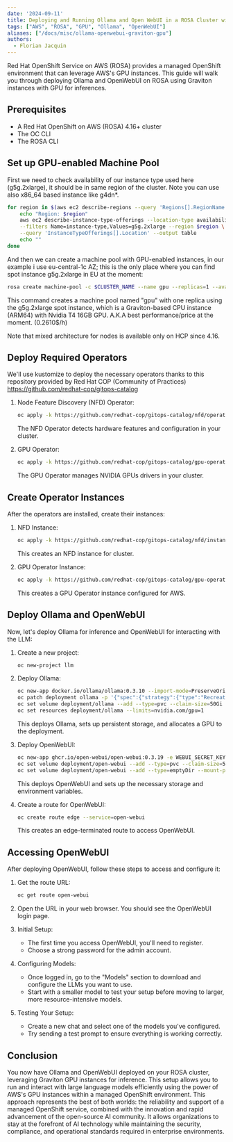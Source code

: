 ```yaml
---
date: '2024-09-11'
title: Deploying and Running Ollama and Open WebUI in a ROSA Cluster with GPUs
tags: ["AWS", "ROSA", "GPU", "Ollama", "OpenWebUI"]
aliases: ["/docs/misc/ollama-openwebui-graviton-gpu"]
authors:
  - Florian Jacquin
---
```


Red Hat OpenShift Service on AWS (ROSA) provides a managed OpenShift environment that can leverage AWS's GPU instances. This guide will walk you through deploying Ollama and OpenWebUI on ROSA using Graviton instances with GPU for inferences.

## Prerequisites

* A Red Hat OpenShift on AWS (ROSA) 4.16+ cluster
* The OC CLI
* The ROSA CLI

## Set up GPU-enabled Machine Pool

First we need to check availability of our instance type used here (g5g.2xlarge), it should be in same region of the cluster. Note you can use also x86_64 based instance like g4dn*.

```bash
for region in $(aws ec2 describe-regions --query 'Regions[].RegionName' --output text); do
    echo "Region: $region"
    aws ec2 describe-instance-type-offerings --location-type availability-zone \
    --filters Name=instance-type,Values=g5g.2xlarge --region $region \
    --query 'InstanceTypeOfferings[].Location' --output table
    echo ""
done
```

And then we can create a machine pool with GPU-enabled instances, in our example i use eu-central-1c AZ; this is the only place where you can find spot instance g5g.2xlarge in EU at the moment:

```bash
rosa create machine-pool -c $CLUSTER_NAME --name gpu --replicas=1 --availability-zone eu-central-1c --instance-type g5g.2xlarge --use-spot-instances
```

This command creates a machine pool named "gpu" with one replica using the g5g.2xlarge spot instance, which is a Graviton-based CPU instance (ARM64) with Nvidia T4 16GB GPU. A.K.A best performance/price at the moment. (0.2610$/h)

Note that mixed architecture for nodes is available only on HCP since 4.16.

## Deploy Required Operators

We'll use kustomize to deploy the necessary operators thanks to this repository provided by Red Hat COP (Community of Practices) https://github.com/redhat-cop/gitops-catalog

1. Node Feature Discovery (NFD) Operator:
   ```bash
   oc apply -k https://github.com/redhat-cop/gitops-catalog/nfd/operator/overlays/stable
   ```
   The NFD Operator detects hardware features and configuration in your cluster.

2. GPU Operator:
   ```bash
   oc apply -k https://github.com/redhat-cop/gitops-catalog/gpu-operator-certified/operator/overlays/stable
   ```
   The GPU Operator manages NVIDIA GPUs drivers in your cluster.

## Create Operator Instances

After the operators are installed, create their instances:

1. NFD Instance:
   ```bash
   oc apply -k https://github.com/redhat-cop/gitops-catalog/nfd/instance/overlays/only-nvidia
   ```
   This creates an NFD instance for cluster.

2. GPU Operator Instance:
   ```bash
   oc apply -k https://github.com/redhat-cop/gitops-catalog/gpu-operator-certified/instance/overlays/aws
   ```
   This creates a GPU Operator instance configured for AWS.

## Deploy Ollama and OpenWebUI

Now, let's deploy Ollama for inference and OpenWebUI for interacting with the LLM:

1. Create a new project:
   ```bash
   oc new-project llm
   ```

2. Deploy Ollama:
   ```bash
   oc new-app docker.io/ollama/ollama:0.3.10 --import-mode=PreserveOriginal
   oc patch deployment ollama -p '{"spec":{"strategy":{"type":"Recreate"}}}'
   oc set volume deployment/ollama --add --type=pvc --claim-size=50Gi --mount-path=/.ollama --name=config
   oc set resources deployment/ollama --limits=nvidia.com/gpu=1
   ```
   This deploys Ollama, sets up persistent storage, and allocates a GPU to the deployment.

3. Deploy OpenWebUI:
   ```bash
   oc new-app ghcr.io/open-webui/open-webui:0.3.19 -e WEBUI_SECRET_KEY=secret -e OLLAMA_BASE_URL=http://ollama:11434 --import-mode=PreserveOriginal
   oc set volume deployment/open-webui --add --type=pvc --claim-size=5Gi --mount-path=/app/backend/data --name=data
   oc set volume deployment/open-webui --add --type=emptyDir --mount-path=/app/backend/static --name=static
   ```
   This deploys OpenWebUI and sets up the necessary storage and environment variables.

4. Create a route for OpenWebUI:
   ```bash
   oc create route edge --service=open-webui
   ```
   This creates an edge-terminated route to access OpenWebUI.

## Accessing OpenWebUI

After deploying OpenWebUI, follow these steps to access and configure it:

1. Get the route URL:
   ```bash
   oc get route open-webui
   ```

2. Open the URL in your web browser. You should see the OpenWebUI login page.

3. Initial Setup:
   - The first time you access OpenWebUI, you'll need to register.
   - Choose a strong password for the admin account.

4. Configuring Models:
   - Once logged in, go to the "Models" section to download and configure the LLMs you want to use.
   - Start with a smaller model to test your setup before moving to larger, more resource-intensive models.

5. Testing Your Setup:
   - Create a new chat and select one of the models you've configured.
   - Try sending a test prompt to ensure everything is working correctly.

## Conclusion

You now have Ollama and OpenWebUI deployed on your ROSA cluster, leveraging Graviton GPU instances for inference. This setup allows you to run and interact with large language models efficiently using the power of AWS's GPU instances within a managed OpenShift environment. This approach represents the best of both worlds: the reliability and support of a managed OpenShift service, combined with the innovation and rapid advancement of the open-source AI community. It allows organizations to stay at the forefront of AI technology while maintaining the security, compliance, and operational standards required in enterprise environments.
